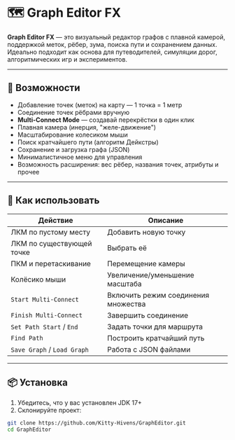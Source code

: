 # 🗺️ Graph Editor FX

**Graph Editor FX** — это визуальный редактор графов с плавной камерой, поддержкой меток, рёбер, зума, поиска пути и сохранением данных.  
Идеально подходит как основа для путеводителей, симуляции дорог, алгоритмических игр и экспериментов.

---

## 🚀 Возможности

- Добавление точек (меток) на карту — 1 точка = 1 метр
- Соединение точек рёбрами вручную
- **Multi-Connect Mode** — создавай перекрёстки в один клик
- Плавная камера (инерция, "желе-движение")
- Масштабирование колесиком мыши
- Поиск кратчайшего пути (алгоритм Дейкстры)
- Сохранение и загрузка графа (JSON)
- Минималистичное меню для управления
- Возможность расширения: вес рёбер, названия точек, атрибуты и прочее

---

## 🧪 Как использовать

| Действие                        | Описание                              |
|----------------------------------|----------------------------------------|
| ЛКМ по пустому месту            | Добавить новую точку                   |
| ЛКМ по существующей точке       | Выбрать её                             |
| ПКМ и перетаскивание            | Перемещение камеры                    |
| Колёсико мыши                  | Увеличение/уменьшение масштаба         |
| `Start Multi-Connect`           | Включить режим соединения множества    |
| `Finish Multi-Connect`          | Завершить соединение                   |
| `Set Path Start` / `End`        | Задать точки для маршрута              |
| `Find Path`                     | Построить кратчайший путь              |
| `Save Graph` / `Load Graph`     | Работа с JSON файлами                  |

---

## 📦 Установка

1. Убедитесь, что у вас установлен JDK 17+
2. Склонируйте проект:

```bash
git clone https://github.com/Kitty-Hivens/GraphEditor.git
cd GraphEditor
```
